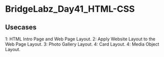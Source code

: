 # BridgeLabz_Day41_HTML-CSS

## Usecases
1: HTML Intro Page and Web Page Layout.
2: Apply Website Layout to the Web Page Layout.
3: Photo Gallery Layout.
4: Card Layout.
4: Media Object Layout.
